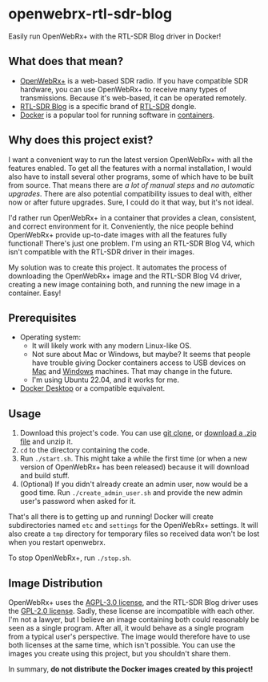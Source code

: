 # openwebrx-rtl-sdr-blog

Easily run OpenWebRx+ with the RTL-SDR Blog driver in Docker!

## What does that mean?

- [OpenWebRx+](https://fms.komkon.org/OWRX/) is a web-based SDR radio. If you have compatible SDR hardware, you can use
  OpenWebRx+ to receive many types of transmissions. Because it's web-based, it can be operated remotely.
- [RTL-SDR Blog](https://www.rtl-sdr.com/buy-rtl-sdr-dvb-t-dongles/) is a specific brand
  of [RTL-SDR](https://www.rtl-sdr.com/about-rtl-sdr/) dongle.
- [Docker](https://www.docker.com/) is a popular tool for running software
  in [containers](https://www.docker.com/resources/what-container/).

## Why does this project exist?

I want a convenient way to run the latest version OpenWebRx+ with all the features enabled. To get all the features with
a normal installation, I would also have to install several other programs, some of which have to be built from source.
That means there are *a lot of manual steps* and *no automatic upgrades*. There are also potential compatibility issues
to deal with, either now or after future upgrades. Sure, I could do it that way, but it's not ideal.

I'd rather run OpenWebRx+ in a container that provides a clean, consistent, and correct environment for it.
Conveniently, the nice people behind OpenWebRx+ provide up-to-date images with all the features fully functional!
There's just one problem. I'm using an RTL-SDR Blog V4, which isn't compatible with the RTL-SDR driver in their images.

My solution was to create this project. It automates the process of downloading the OpenWebRx+ image and the RTL-SDR
Blog V4 driver, creating a new image containing both, and running the new image in a container. Easy!

## Prerequisites

- Operating system:
    - It will likely work with any modern Linux-like OS.
    - Not sure about Mac or Windows, but maybe?  It seems that people have trouble giving Docker containers access to USB
      devices on [Mac](https://github.com/docker/roadmap/issues/511) and [Windows](https://forums.docker.com/t/usb-ip-on-docker-desktop-wsl2-backend/135921)
      machines.  That may change in the future.
    - I'm using Ubuntu 22.04, and it works for me.
- [Docker Desktop](https://docs.docker.com/get-docker/) or a compatible equivalent.

## Usage

1. Download this project's code. You can
   use [git clone](https://docs.github.com/en/repositories/creating-and-managing-repositories/cloning-a-repository),
   or [download a .zip file](https://docs.github.com/en/repositories/working-with-files/using-files/downloading-source-code-archives)
   and unzip it.
2. `cd` to the directory containing the code.
3. Run `./start.sh`. This might take a while the first time (or when a new version of OpenWebRx+ has been released)
   because it will download and build stuff.
4. (Optional) If you didn't already create an admin user, now would be a good time. Run `./create_admin_user.sh` and
   provide the new admin user's password when asked for it.

That's all there is to getting up and running!  Docker will create subdirectories named `etc` and `settings` for the
OpenWebRx+ settings.  It will also create a `tmp` directory for temporary files so received data won't be lost when
you restart openwebrx.

To stop OpenWebRx+, run `./stop.sh`.

## Image Distribution

OpenWebRx+ uses the [AGPL-3.0 license](https://github.com/luarvique/openwebrx/blob/master/LICENSE.txt), and the RTL-SDR
Blog driver uses the [GPL-2.0 license](https://github.com/rtlsdrblog/rtl-sdr-blog?tab=readme-ov-file#GPL-2.0-1-ov-file).
Sadly, these license are incompatible with each other. I'm not a lawyer, but I believe an image containing both could
reasonably be seen as a single program. After all, it would behave as a single program from a typical user's
perspective. The image would therefore have to use both licenses at the same time, which isn't possible. You can use the
images you create using this project, but you shouldn't share them.

In summary, **do not distribute the Docker images created by this project!**
